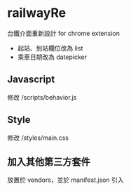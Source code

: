 # railwayRe
台鐵介面重新設計 for chrome extension

* 起站、到站欄位改為 list
* 乘車日期改為 datepicker

## Javascript
修改 /scripts/behavior.js

## Style
修改 /styles/main.css

## 加入其他第三方套件
放置於 vendors，並於 manifest.json 引入
